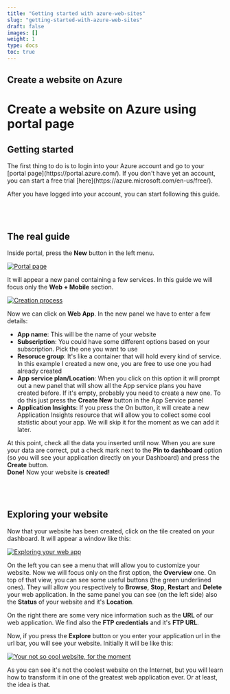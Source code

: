 ```yaml
---
title: "Getting started with azure-web-sites"
slug: "getting-started-with-azure-web-sites"
draft: false
images: []
weight: 1
type: docs
toc: true
---
```


## Create a website on Azure
<h1>Create a website on Azure using portal page</h1>

<h2>Getting started</h2>
The first thing to do is to login into your Azure account and go to your [portal page](https://portal.azure.com/). If you don't have yet an account, you can start a free trial [here](https://azure.microsoft.com/en-us/free/).

After you have logged into your account, you can start following this guide.

<br /><br />

<h2>The real guide</h2>

Inside portal, press the <b>New</b> button in the left menu.

[![Portal page][1]][1]

It will appear a new panel containing a few services. In this guide we will focus only the <b>Web + Mobile</b> section.

[![Creation process][2]][2]

Now we can click on <b>Web App</b>.
In the new panel we have to enter a few details:
<ul>
    <li><b>App name</b>: This will be the name of your website</li>
    <li><b>Subscription</b>: You could have some different options based on your subscription. Pick the one you want to use
    <li><b>Resoruce group</b>: It's like a container that will hold every kind of service. In this example I created a new one, you are free to use one you had already created
    <li><b>App service plan/Location</b>: When you click on this option it will prompt out a new panel that will show all the App service plans you have created before. If it's empty, probably you need to create a new one. To do this just press the <b>Create New</b> button in the App Service panel
    <li><b>Application Insights</b>: If you press the On button, it will create a new Application Insights resource that will allow you to collect some cool statistic about your app. We will skip it for the moment as we can add it later.
</ul>
At this point, check all the data you inserted until now.
When you are sure your data are correct, put a check mark next to the <b>Pin to dashboard</b> option (so you will see your application directly on your Dashboard) and press the <b>Create</b> button.

<br />
<b>Done!</b> Now your website is <b>created!</b>

<br /><br />


<h2>Exploring your website</h2>
Now that your website has been created, click on the tile created on your dashboard. It will appear a window like this:

[![Exploring your web app][3]][3]

On the left you can see a menu that will allow you to customize your website.
Now we will focus only on the first option, the <b>Overview</b> one.
On top of that view, you can see some useful buttons (the green underlined ones). They will allow you respectively to <b>Browse</b>, <b>Stop</b>, <b>Restart</b> and <b>Delete</b> your web application.
In the same panel you can see (on the left side) also the <b>Status</b> of your website and it's <b>Location</b>.

On the right there are some very nice information such as the <b>URL</b> of our web application. We find also the <b>FTP credentials</b> and it's <b>FTP URL</b>.

Now, if you press the <b>Explore</b> button or you enter your application url in the url bar, you will see your website. Initially it will be like this:

[![Your not so cool website, for the moment][4]][4]

As you can see it's not the coolest website on the Internet, but you will learn how to transform it in one of the greatest web application ever. Or at least, the idea is that. 

  [1]: https://i.stack.imgur.com/gygP8.png
  [2]: https://i.stack.imgur.com/ymUu1.png
  [3]: https://i.stack.imgur.com/rtfWr.png
  [4]: https://i.stack.imgur.com/StXX7.png

